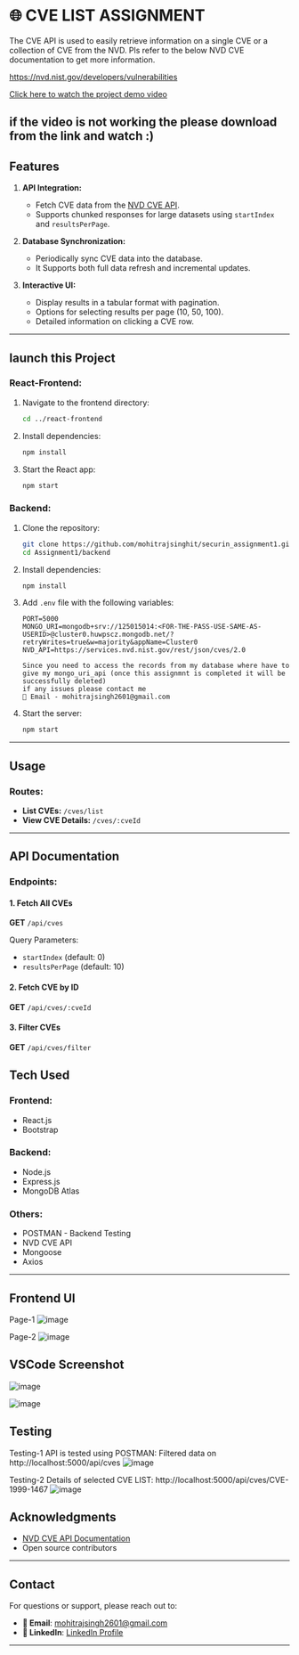 # 🌐 CVE LIST ASSIGNMENT

The CVE API is used to easily retrieve information on a single CVE or a collection of
 CVE from the NVD. Pls refer to the below NVD CVE documentation to get more
 information.

 https://nvd.nist.gov/developers/vulnerabilities

 [Click here to watch the project demo video](https://github.com/mohitrajsinghit/securin_assignment1/blob/06e7768602050dff06e5fe59e978e0803f13a28f/images/Project_Demo_Video.mp4)

if the video is not working the please download from the link and watch :)
---

## Features

1. **API Integration:**
   - Fetch CVE data from the [NVD CVE API](https://services.nvd.nist.gov/rest/json/cves/2.0).
   - Supports chunked responses for large datasets using `startIndex` and `resultsPerPage`.

2. **Database Synchronization:**
   - Periodically sync CVE data into the database.
   - It Supports both full data refresh and incremental updates.

3. **Interactive UI:**
   - Display results in a tabular format with pagination.
   - Options for selecting results per page (10, 50, 100).
   - Detailed information on clicking a CVE row.
---

## launch this Project

### React-Frontend:
1. Navigate to the frontend directory:
   ```bash
   cd ../react-frontend
   ```
2. Install dependencies:
   ```bash
   npm install
   ```
3. Start the React app:
   ```bash
   npm start
   ```

### Backend:
1. Clone the repository:
   ```bash
   git clone https://github.com/mohitrajsinghit/securin_assignment1.git
   cd Assignment1/backend
   ```
2. Install dependencies:
   ```bash
   npm install
   ```
3. Add `.env` file with the following variables:
   ```env
   PORT=5000
   MONGO_URI=mongodb+srv://125015014:<FOR-THE-PASS-USE-SAME-AS-USERID>@cluster0.huwpscz.mongodb.net/?retryWrites=true&w=majority&appName=Cluster0
   NVD_API=https://services.nvd.nist.gov/rest/json/cves/2.0

   Since you need to access the records from my database where have to give my mongo_uri_api (once this assignmnt is completed it will be successfully deleted)
   if any issues please contact me 
   📧 Email - mohitrajsingh2601@gmail.com
   ```
4. Start the server:
   ```bash
   npm start
   ```

---

## Usage

### Routes:
- **List CVEs:** `/cves/list`
- **View CVE Details:** `/cves/:cveId`

---

## API Documentation 

### Endpoints:

#### 1. Fetch All CVEs
**GET** `/api/cves`

Query Parameters:
- `startIndex` (default: 0)
- `resultsPerPage` (default: 10)

#### 2. Fetch CVE by ID
**GET** `/api/cves/:cveId`

#### 3. Filter CVEs
**GET** `/api/cves/filter`


## Tech Used 

### Frontend:
- React.js
- Bootstrap

### Backend:
- Node.js
- Express.js
- MongoDB Atlas

### Others:
- POSTMAN - Backend Testing
- NVD CVE API
- Mongoose
- Axios
---

## Frontend UI 
Page-1
![image](https://github.com/mohitrajsinghit/securin_assignment1/blob/29b7d099aa8ed48866fbf9685ea549433e4d39d5/images/page1.png)

Page-2
![image](https://github.com/mohitrajsinghit/securin_assignment1/blob/29b7d099aa8ed48866fbf9685ea549433e4d39d5/images/page2.png)


## VSCode Screenshot 

![image](https://github.com/mohitrajsinghit/securin_assignment1/blob/29b7d099aa8ed48866fbf9685ea549433e4d39d5/images/f1.png)

![image](https://github.com/mohitrajsinghit/securin_assignment1/blob/29b7d099aa8ed48866fbf9685ea549433e4d39d5/images/f2.png)

## Testing
Testing-1 API is tested using POSTMAN: 
Filtered data on http://localhost:5000/api/cves
![image](https://github.com/mohitrajsinghit/securin_assignment1/blob/1ae945e30e70ffa3fc3006abb7b7aa0747a895d8/images/test1.png)

Testing-2 Details of selected CVE LIST:
http://localhost:5000/api/cves/CVE-1999-1467
![image](https://github.com/mohitrajsinghit/securin_assignment1/blob/1ae945e30e70ffa3fc3006abb7b7aa0747a895d8/images/test2.png)



## Acknowledgments

- [NVD CVE API Documentation](https://nvd.nist.gov/developers/vulnerabilities)
- Open source contributors

---

## Contact
For questions or support, please reach out to:
- **📧 Email**: [mohitrajsingh2601@gmail.com](mohitrajsingh2601@gmail.com)
- **🔗 LinkedIn**: [LinkedIn Profile](https://www.linkedin.com/in/workwithmohiit/)

---

